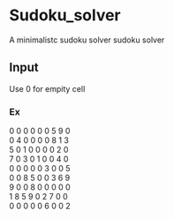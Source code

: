 # Sudoku_solver
A minimalistc sudoku solver sudoku solver

## Input 
Use 0 for empity cell

### Ex
0 0 0 0 0 0 5 9 0  
0 4 0 0 0 0 8 1 3  
5 0 1 0 0 0 0 2 0  
7 0 3 0 1 0 0 4 0  
0 0 0 0 0 3 0 0 5  
0 0 8 5 0 0 3 6 9  
9 0 0 8 0 0 0 0 0   
1 8 5 9 0 2 7 0 0  
0 0 0 0 0 6 0 0 2  
